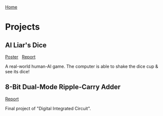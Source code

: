 [Home](index.md)
# Projects
## AI Liar's Dice
[Poster](AI_Liar_Dice_Poster.jpg) &nbsp; [Report](AI_DICE_Final_Report.pdf)

<!-- <img src="liar_dice.png" alt="dice" width="500"/>  -->

A real-world human-AI game. The computer is able to shake the dice cup & see its dice!


## 8-Bit Dual-Mode Ripple-Carry Adder
[Report](Adder.pdf)

Final project of "Digital Integrated Circuit". 

